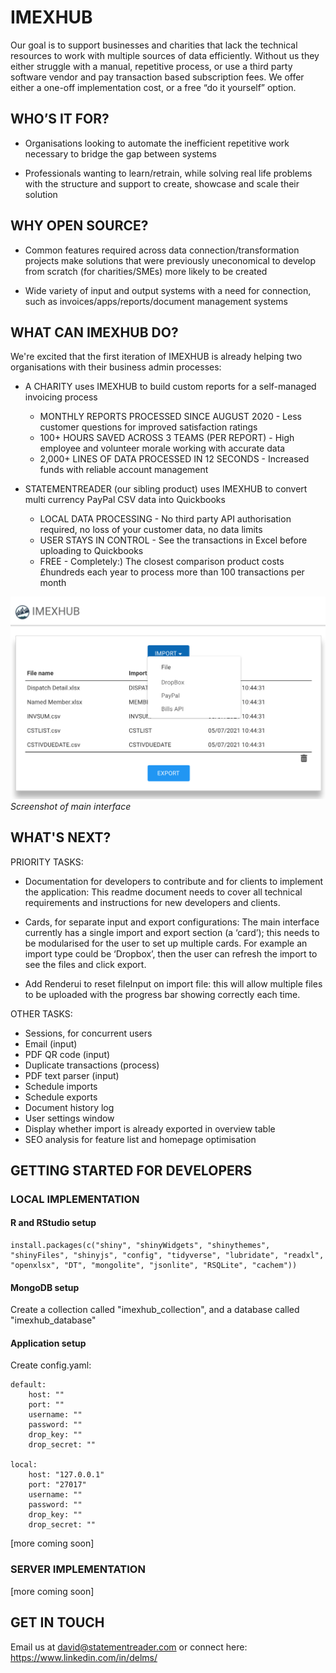 # IMEXHUB
Our goal is to support businesses and charities that lack the technical resources to work with multiple sources of data efficiently. Without us they either struggle with a manual, repetitive process, or use a third party software vendor and pay transaction based subscription fees. We offer either a one-off implementation cost, or a free “do it yourself” option.


## WHO’S IT FOR?
- Organisations looking to automate the inefficient repetitive work necessary to bridge the gap between systems

- Professionals wanting to learn/retrain, while solving real life problems with the structure and support to create, showcase and scale their solution


## WHY OPEN SOURCE?
- Common features required across data connection/transformation projects make solutions that were previously uneconomical to develop from scratch (for charities/SMEs) more likely to be created

- Wide variety of input and output systems with a need for connection, such as invoices/apps/reports/document management systems


## WHAT CAN IMEXHUB DO?
We're excited that the first iteration of IMEXHUB is already helping two organisations with their business admin processes:

- A CHARITY uses IMEXHUB to build custom reports for a self-managed invoicing process
    - MONTHLY REPORTS PROCESSED SINCE AUGUST 2020 - Less customer questions for improved satisfaction ratings
    - 100+ HOURS SAVED ACROSS 3 TEAMS (PER REPORT) - High employee and volunteer morale working with accurate data
    - 2,000+ LINES OF DATA PROCESSED IN 12 SECONDS - Increased funds with reliable account management

- STATEMENTREADER (our sibling product) uses IMEXHUB to convert multi currency PayPal CSV data into Quickbooks
    - LOCAL DATA PROCESSING - No third party API authorisation required, no loss of your customer data, no data limits
    - USER STAYS IN CONTROL - See the transactions in Excel before uploading to Quickbooks
    - FREE - Completely:) The closest comparison product costs £hundreds each year to process more than 100 transactions per month

![Alt text](Screenshot.png?raw=true "IMEXHUB: Screenshot of main interface")
<em>Screenshot of main interface</em>


## WHAT'S NEXT?
PRIORITY TASKS:

- Documentation for developers to contribute and for clients to implement the application: This readme document needs to cover all technical requirements and instructions for new developers and clients.

- Cards, for separate input and export configurations: The main interface currently has a single import and export section (a ‘card’); this needs to be modularised for the user to set up multiple cards. For example an import type could be ‘Dropbox’, then the user can refresh the import to see the files and click export.

- Add Renderui to reset fileInput on import file: this will allow multiple files to be uploaded with the progress bar showing correctly each time.

OTHER TASKS:

- Sessions, for concurrent users
- Email (input)
- PDF QR code (input)
- Duplicate transactions (process)
- PDF text parser (input)
- Schedule imports
- Schedule exports
- Document history log
- User settings window
- Display whether import is already exported in overview table
- SEO analysis for feature list and homepage optimisation


## GETTING STARTED FOR DEVELOPERS
### LOCAL IMPLEMENTATION
#### R and RStudio setup
```
install.packages(c("shiny", "shinyWidgets", "shinythemes", "shinyFiles", "shinyjs", "config", "tidyverse", "lubridate", "readxl", "openxlsx", "DT", "mongolite", "jsonlite", "RSQLite", "cachem"))
```

#### MongoDB setup
Create a collection called "imexhub_collection", and a database called "imexhub_database"

#### Application setup
Create config.yaml:
```
default:
    host: ""
    port: ""
    username: ""
    password: ""
    drop_key: ""
    drop_secret: ""

local:
    host: "127.0.0.1"
    port: "27017"
    username: ""
    password: ""
    drop_key: ""
    drop_secret: ""
```
[more coming soon]


### SERVER IMPLEMENTATION
[more coming soon]


## GET IN TOUCH
Email us at david@statementreader.com or connect here: https://www.linkedin.com/in/delms/

